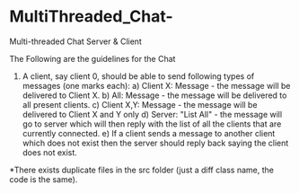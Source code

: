 # MultiThreaded_Chat-
 Multi-threaded Chat Server &amp; Client

The Following are the guidelines for the Chat

1. A client, say client 0, should be able to send following types of messages (one marks each):
a) Client X: Message - the message will be delivered to Client X.
b) All: Message - the message will be delivered to all present clients.
c) Client X,Y: Message - the message will be delivered to Client X and Y only
d) Server: "List All" - the message will go to server which will then reply with the list of all the clients that are currently connected.
e) If a client sends a message to another client which does not exist then the server should reply back saying the client does not exist.

*There exists duplicate files in the src folder (just a diff class name, the code is the same).
